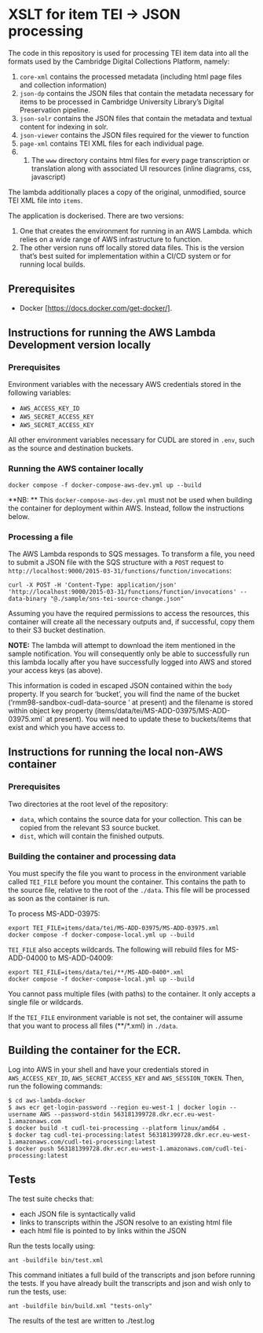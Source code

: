 # XSLT for item TEI -> JSON processing

The code in this repository is used for processing TEI item data into all the formats used by the Cambridge Digital Collections Platform, namely:

1. `core-xml` contains the processed metadata (including html page files and collection information)
1. `json-dp` contains the JSON files that contain the metadata necessary for items to be processed in Cambridge University Library’s Digital Preservation pipeline.
1. `json-solr` contains the JSON files that contain the metadata and textual content for indexing in solr.
1. `json-viewer` contains the JSON files required for the viewer to function
1. `page-xml` contains TEI XML files for each individual page.
1. 1. The `www` directory contains html files for every page transcription or translation along with associated UI resources (inline diagrams, css, javascript)

The lambda additionally places a copy of the original, unmodified, source TEI XML file into `items`.

The application is dockerised. There are two versions:

1. One that creates the environment for running in an AWS Lambda. which relies on a wide range of AWS infrastructure to function.
2. The other version runs off locally stored data files. This is the version that’s best suited for implementation within a CI/CD system or for running local builds.

## Prerequisites

- Docker [https://docs.docker.com/get-docker/].

## Instructions for running the AWS Lambda Development version locally

### Prerequisites

Environment variables with the necessary AWS credentials stored in the following variables:
- `AWS_ACCESS_KEY_ID`
- `AWS_SECRET_ACCESS_KEY`
- `AWS_SECRET_ACCESS_KEY`

All other environment variables necessary for CUDL are stored in `.env`, such as the source and destination buckets.

### Running the AWS container locally

    docker compose -f docker-compose-aws-dev.yml up --build

**NB: ** This `docker-compose-aws-dev.yml` must not be used when building the container for deployment within AWS. Instead, follow the instructions below.

### Processing a file

The AWS Lambda responds to SQS messages. To transform a file, you need to submit a JSON file with the SQS structure with a `POST` request to `http://localhost:9000/2015-03-31/functions/function/invocations`:

    curl -X POST -H 'Content-Type: application/json' 'http://localhost:9000/2015-03-31/functions/function/invocations' --data-binary "@./sample/sns-tei-source-change.json"

Assuming you have the required permissions to access the resources, this container will create all the necessary outputs and, if successful, copy them to their S3 bucket destination.

**NOTE:** The lambda will attempt to download the item mentioned in the sample notification. You will consequently only be able to successfully run this lambda locally after you have successfully logged into AWS and stored your access keys (as above).

This information is coded in escaped JSON contained within the `body` property. If you search for ‘bucket’, you will find the name of the bucket (‘rmm98-sandbox-cudl-data-source ‘ at present) and the filename is stored within object key property (items/data/tei/MS-ADD-03975/MS-ADD-03975.xml` at present). You will need to update these to buckets/items that exist and which you have access to.

## Instructions for running the local non-AWS container

### Prerequisites

Two directories at the root level of the repository:

* `data`, which contains the source data for your collection. This can be copied from the relevant S3 source bucket.
* `dist`, which will contain the finished outputs.

### Building the container and processing data

You must specify the file you want to process in the environment variable called `TEI_FILE` before you mount the container. This contains the path to the source file, relative to the root of the `./data`. This file will be processed as soon as the container is run.
 
To process MS-ADD-03975:

    export TEI_FILE=items/data/tei/MS-ADD-03975/MS-ADD-03975.xml
    docker compose -f docker-compose-local.yml up --build

`TEI_FILE` also accepts wildcards. The following will rebuild files for MS-ADD-04000 to MS-ADD-04009:

    export TEI_FILE=items/data/tei/**/MS-ADD-0400*.xml
    docker compose -f docker-compose-local.yml up --build

You cannot pass multiple files (with paths) to the container. It only accepts a single file or wildcards.

If the `TEI_FILE` environment variable is not set, the container will assume that you want to process all files (**/*.xml) in `./data`.

## Building the container for the ECR.

Log into AWS in your shell and have your credentials stored in `AWS_ACCESS_KEY_ID`, `AWS_SECRET_ACCESS_KEY` and `AWS_SESSION_TOKEN`. Then, run the following commands:

    $ cd aws-lambda-docker
    $ aws ecr get-login-password --region eu-west-1 | docker login --username AWS --password-stdin 563181399728.dkr.ecr.eu-west-1.amazonaws.com
    $ docker build -t cudl-tei-processing --platform linux/amd64 .
    $ docker tag cudl-tei-processing:latest 563181399728.dkr.ecr.eu-west-1.amazonaws.com/cudl-tei-processing:latest
    $ docker push 563181399728.dkr.ecr.eu-west-1.amazonaws.com/cudl-tei-processing:latest

## Tests

The test suite checks that:

- each JSON file is syntactically valid
- links to transcripts within the JSON resolve to an existing html file 
- each html file is pointed to by links within the JSON

Run the tests locally using:

    ant -buildfile bin/test.xml
    
This command initiates a full build of the transcripts and json before running the tests. If you have already built the transcripts and json and wish only to run the tests, use:

    ant -buildfile bin/build.xml "tests-only"
    
The results of the test are written to ./test.log
